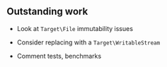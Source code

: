 ## Outstanding work

- Look at `Target\File` immutability issues

- Consider replacing with a `Target\WritableStream`

- Comment tests, benchmarks
